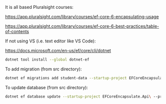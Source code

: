 It is all based Pluralsight courses:

https://app.pluralsight.com/library/courses/ef-core-6-encapsulating-usage

https://app.pluralsight.com/library/courses/ef-core-6-best-practices/table-of-contents

If not using VS (i.e. text editor like VS Code):

https://docs.microsoft.com/en-us/ef/core/cli/dotnet

```bash
dotnet tool install --global dotnet-ef
```

To add migration (from src directory):

```bash
dotnet ef migrations add student-data --startup-project EFCoreEncapsulate.Api\ --project .\EFCoreEncapsulate.Infrastructure\
```

To update database (from src directory):

```bash
dotnet ef database update --startup-project EFCoreEncapsulate.Api\ --project .\EFCoreEncapsulate.Infrastructure\
```

